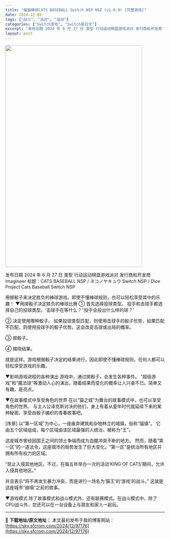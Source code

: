 ```yaml
---
title: "猫猫棒球CATS BASEBALL Switch NSP NSZ (v1.0.0) [完整游戏]"
date: 2024-12-08
tags: ["战斗", "派对", "运动"]
categories: ["Switch游戏", "Switch英日文"]
excerpt: "发布日期 2024 年 6 月 27 日 类型 行动运动棋盘游戏派对 发行商和开发商 Imagineer 标题：CATS BASEBALL NSP / ネコノヤキュウ Switch NSP / Dice Project Cats Baseball Switch NSP 用掷骰子来决定胜负的棒球游戏。&hellip;"
layout: post
---
```


<img class="aligncenter size-full wp-image-97177" src="https://sky.sfcrom.com/wp-content/uploads/2024/12/2024120814061996.webp" alt="" width="432" height="700" />

发布日期 2024 年 6 月 27 日
类型 行动运动棋盘游戏派对
发行商和开发商 Imagineer
标题：CATS BASEBALL NSP / ネコノヤキュウ Switch NSP / Dice Project Cats Baseball Switch NSP

用掷骰子来决定胜负的棒球游戏。即使不懂棒球规则，也可以轻松享受其中的乐趣！
▼用掷骰子决定胜负的棒球比赛
① 首先选择投球类型。
投手和击球手都选择自己的投球类型。‘击球手在等什么？’‘投手会投出什么样的球？’

② 决定使用哪种骰子。
如果投球类型匹配，则使用击球手的骰子优势，如果匹配不匹配，则使用投球手的骰子优势。这会改变击球或出局的概率。

③ 掷骰子。

④ 揭晓结果。

就是这样。游戏根据骰子决定的结果进行，因此即使不懂棒球规则，任何人都可以轻松享受游戏的乐趣。

▼影响游戏进程的各种演出
游戏中，通过掷骰子，会发生各种事件。
“超级游戏”和“魔法球”等激动人心的演出，随着结果而变化的概率让人兴奋不已。简单又有趣，是亮点。

▼在故事模式中享受角色的世界
在以“猫之城”为舞台的故事模式中，也可以享受角色的世界。
与主人公泽克斯对决的他们，身上有着从童年时代就延续下来的某种秘密。享受由骰子编织的青春故事吧。

[序章]
以“第一区域”为中心，一座废弃建筑和杂物林立的城镇，俗称“猫镇”。
它由五个区域组成，每个区域由该区域最强的人统治，被称为“王”。

这座城市曾经因国王之间的领土争端而成为血腥冲突不断的地方。
然而，随着“第一区”的一道法令，这座城市的局势发生了巨大变化。“第一区”是统治所有地区并拥有所有权力的区域。

“禁止入侵其他地区。不过，在每五年举办一次的活动‘KING OF CATS’期间，允许入侵其他地区。”

并且表示“将不再发生暴力冲突，而是进行一场名为‘猫王’的‘游戏’的战斗。”
这就是这座城市“崩塌”之前的故事。

▼游戏模式
除了故事模式和战斗模式外，还有联赛模式。在战斗模式中，除了CPU战斗外，您还可以在一台设备上与朋友和家人一起玩。

---
📖 **下载地址/原文地址：** 本文最初发布于我的博客网站：[https://sky.sfcrom.com/2024/12/97176](https://sky.sfcrom.com/2024/12/97176)
